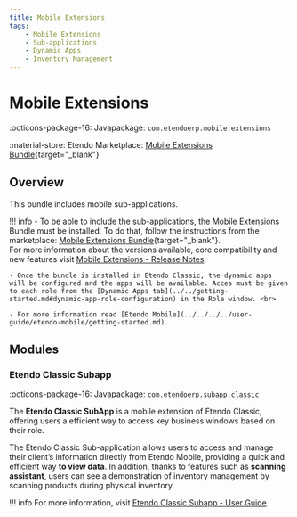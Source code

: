 ```yaml
---
title: Mobile Extensions
tags: 
    - Mobile Extensions
    - Sub-applications
    - Dynamic Apps
    - Inventory Management
---
```


# Mobile Extensions

:octicons-package-16: Javapackage: `com.etendoerp.mobile.extensions`

:material-store: Etendo Marketplace:  [Mobile Extensions Bundle](https://marketplace.etendo.cloud/#/product-details?module=55A7EF64F7FA43449B249DA7F8E14589){target="\_blank"}

## Overview

This bundle includes mobile sub-applications.

!!! info
    - To be able to include the sub-applications, the Mobile Extensions Bundle must be installed. To do that, follow the instructions from the marketplace: [Mobile Extensions Bundle](https://marketplace.etendo.cloud/#/product-details?module=55A7EF64F7FA43449B249DA7F8E14589){target="\_blank"}. <br>
    For more information about the versions available, core compatibility and new features visit [Mobile Extensions - Release Notes](../../../../whats-new/release-notes/etendo-mobile/bundles/mobile-extensions/release-notes.md). <br>

    - Once the bundle is installed in Etendo Classic, the dynamic apps will be configured and the apps will be available. Acces must be given to each role from the [Dynamic Apps tab](../../getting-started.md#dynamic-app-role-configuration) in the Role window. <br>
    
    - For more information read [Etendo Mobile](../../../../user-guide/etendo-mobile/getting-started.md). 


## Modules

### Etendo Classic Subapp
:octicons-package-16: Javapackage: `com.etendoerp.subapp.classic`   

The **Etendo Classic SubApp** is a mobile extension of Etendo Classic, offering users a efficient way to access key business windows based on their role. 

The Etendo Classic Sub-application allows users to access and manage their client’s information directly from Etendo Mobile, providing a quick and efficient way **to view data**. In addition, thanks to features such as **scanning assistant**, users can see a demonstration of inventory management by scanning products during physical inventory.

!!! info
    For more information, visit [Etendo Classic Subapp - User Guide](./etendo-classic-subapp.md).
